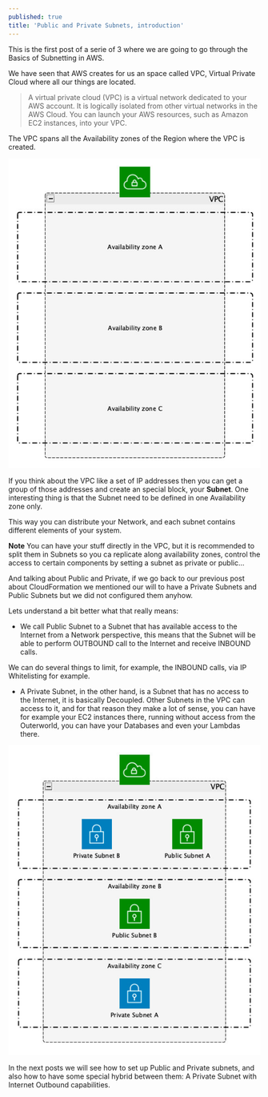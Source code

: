 ```yaml
---
published: true
title: 'Public and Private Subnets, introduction'
---
```

This is the first post of a serie of 3 where we are going to go through the Basics of Subnetting in AWS.

We have seen that AWS creates for us an space called VPC, Virtual Private Cloud where all our things are located. 

>A virtual private cloud (VPC) is a virtual network dedicated to your AWS account. It is logically isolated from other virtual networks in the AWS Cloud. You can launch your AWS resources, such as Amazon EC2 instances, into your VPC.

The VPC spans all the Availability zones of the Region where the VPC is created.

![elephant](/images/vpc.jpeg)

If you think about the VPC like a set of IP addresses then you can get a group of those addresses and create an special block, your **Subnet**. One interesting thing is that the Subnet need to be defined in one Availability zone only.

This way you can distribute your Network, and each subnet contains different elements of your system.

**Note** You can have your stuff directly in the VPC, but it is recommended to split them in Subnets so you ca replicate along availability zones, control the access to certain components by setting a subnet as private or public...

And talking about Public and Private, if we go back to our previous post about CloudFormation we mentioned our will to have a Private Subnets and Public Subnets but we did not configured them anyhow. 

Lets understand a bit better what that really means:

* We call Public Subnet to a Subnet that has available access to the Internet from a Network perspective, this means that the Subnet will be able to perform OUTBOUND call to the Internet and receive INBOUND calls.

We can do several things to limit, for example, the INBOUND calls, via IP Whitelisting for example.

* A Private Subnet, in the other hand, is a Subnet that has no access to the Internet, it is basically Decoupled. Other Subnets in the VPC can access to it, and for that reason they make a lot of sense, you can have for example your EC2 instances there, running without access from the Outerworld, you can have your Databases and even your Lambdas there.

![elephant](/images/subnets.jpeg)

In the next posts we will see how to set up Public and Private subnets, and also how to have some special hybrid between them: A Private Subnet with Internet Outbound capabilities.
